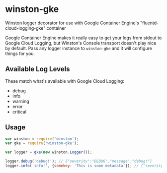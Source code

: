 # winston-gke
Winston logger decorator for use with Google Container Engine's "fluentd-cloud-logging-gke" container

Google Container Engine makes it really easy to get your logs from stdout to Google Cloud Logging, but Winston's
Console transport doesn't play nice by default. Pass any logger instance to `winston-gke` and it will configure things for you.

## Available Log Levels

These match what's available with Google Cloud Logging:

* debug
* info
* warning
* error
* critical

## Usage

```javascript
var winston = require('winston');
var gke = require('winston-gke');

var logger = gke(new winston.Logger());

logger.debug('debug!'); // {"severity":"DEBUG","message":"debug!"}
logger.info('info!', {somekey: 'This is some metadata'}); // {"severity":"INFO","message":"info!","meta":{"somekey":"This is some metadata"}}
```
